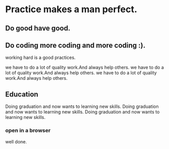 # Practice makes a man perfect.
## Do good have good.
## Do coding more coding and more coding :).
working hard is a good practices.

we have to do a lot of quality work.And always help others.
we have to do a lot of quality work.And always help others.
we have to do a lot of quality work.And always help others.


## Education

Doing graduation and now wants to learning new skills.
Doing graduation and now wants to learning new skills.
Doing graduation and now wants to learning new skills.

### open in a browser
well done.
